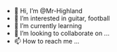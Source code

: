 - 👋 Hi, I’m @Mr-Highland
- 👀 I’m interested in guitar, football
- 🌱 I’m currently learning
- 💞️ I’m looking to collaborate on ...
- 📫 How to reach me ...

<!---
Mr-Highland/Mr-Highland is a ✨ special ✨ repository because its `README.md` (this file) appears on your GitHub profile.
You can click the Preview link to take a look at your changes.
--->
